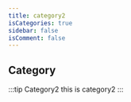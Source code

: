 ```yaml
---
title: category2
isCategories: true
sidebar: false
isComment: false
---
```


## Category

:::tip Category2
this is category2
:::